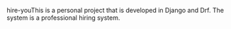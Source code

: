 hire-youThis is a personal project that is developed in Django and Drf. The system is a professional hiring system.
